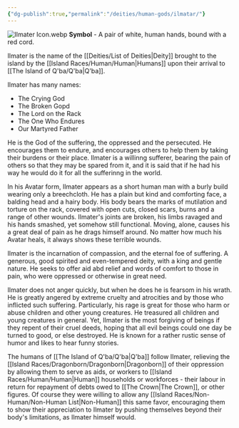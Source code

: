 ```yaml
---
{"dg-publish":true,"permalink":"/deities/human-gods/ilmatar/"}
---
```



![Ilmater Icon.webp](/img/user/zAttachments/Ilmater%20Icon.webp)
**Symbol** - A pair of white, human hands, bound with a red cord.

Ilmater is the name of the [[Deities/List of Deities\|Deity]] brought to the island by the [[Island Races/Human/Human\|Humans]] upon their arrival to [[The Island of Q'ba/Q'ba\|Q'ba]].

Ilmater has many names:
- The Crying God
- The Broken Gopd
- The Lord on the Rack
- The One Who Endures
- Our Martyred Father

He is the God of the suffering, the oppressed and the persecuted. He encourages them to endure, and encourages others to help them by taking their burdens or their place. Ilmater is a willinng sufferer, bearing the pain of others so that they may be spared from it, and it is said that if he had his way he would do it for all the sufferinng in the world.

In his Avatar form, Ilmater appears as a short human man with a burly build wearing only a breechcloth. He has a plain but kind and comforting face, a balding head and a hairy body. His body bears the marks of mutilation and torture on the rack, covered with open cuts, closed scars, burns and a range of other wounds. Ilmater's joints are broken, his limbs ravaged and his hands smashed, yet somehow still functional. Moving, alone, causes his a great deal of pain as he drags himself around. No matter how much his Avatar heals, it always shows these terrible wounds.

Ilmater is the incarnation of compassion, and the eternal foe of suffering. A generous, good spirited and even-tempered deity, with a king and gentle nature. He seeks to offer aid abd relief and words of comfort to those in pain, who were oppressed or otherwise in great need. 

Ilmater does not anger quickly, but when he does he is fearsom in his wrath. He is greatly angered by extreme cruelty and atrocities and by those who inflicted such suffering. Particularly, his rage is great for those who harm or abuse children and other young creatures. He treasured all children and young creatures in general. Yet, Ilmater is the most forgiving of beings if they repent of their cruel deeds, hoping that all evil beings could one day be turned to good, or else destroyed. He is known for a rather rustic sense of humor and likes to hear funny stories.

The humans of [[The Island of Q'ba/Q'ba\|Q'ba]] follow Ilmater, relieving the [[Island Races/Dragonborn/Dragonborn\|Dragonborn]] of their oppression by allowing them to serve as aids, or workers to [[Island Races/Human/Human\|Human]] households or workforces - their labour in return for repayment of debts owed to [[The Crown\|The Crown]], or other figures. Of course they were willing to allow any [[Island Races/Non-Human/Non-Human List\|Non-Human]] this same favor, encouraging them to show their appreciation to Ilmater by pushing themselves beyond their body's limitations, as Ilmater himself would. 